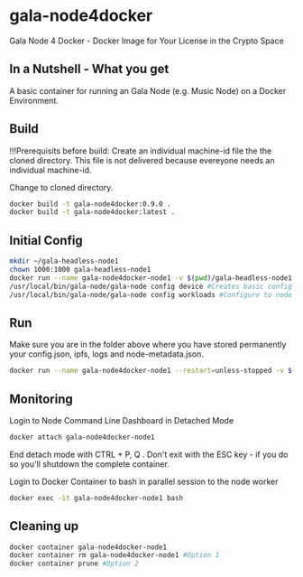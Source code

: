 # gala-node4docker
Gala Node 4 Docker - Docker Image for Your License in the Crypto Space

## In a Nutshell - What you get
A basic container for running an Gala Node (e.g. Music Node) on a Docker Environment.

## Build
!!!Prerequisits before build: Create an individual machine-id file the the cloned directory. This file is not delivered because evereyone needs an individual machine-id.

Change to cloned directory.
 
```bash
docker build -t gala-node4docker:0.9.0 .
docker build -t gala-node4docker:latest .
```

## Initial Config
```bash
mkdir ~/gala-headless-node1
chown 1000:1000 gala-headless-node1
docker run --name gala-node4docker-node1 -v $(pwd)/gala-headless-node1:/opt/gala-headless-node -it gala-node4docker:0.9.0 bash
/usr/local/bin/gala-node/gala-node config device #Creates basic config files, and authenticates machine to your Gala account
/usr/local/bin/gala-node/gala-node config workloads #Configure to node type (e.g. music node)
```

## Run
Make sure you are in the folder above where you have stored permanently your config.json, ipfs, logs and node-metadata.json.

```bash
docker run --name gala-node4docker-node1 --restart=unless-stopped -v $(pwd)/gala-headless-node1:/opt/gala-headless-node -itd gala-node4docker:0.9.0
```

## Monitoring


Login to Node Command Line Dashboard in Detached Mode
```bash
docker attach gala-node4docker-node1
```
End detach mode with CTRL + P, Q . Don't exit with the ESC key - if you do so you'll shutdown the complete container.

Login to Docker Container to bash in parallel session to the node worker
```bash
docker exec -it gala-node4docker-node1 bash
```

## Cleaning up
```bash
docker container gala-node4docker-node1
docker container rm gala-node4docker-node1 #Option 1
docker container prune #Option 2
```
